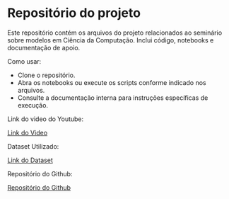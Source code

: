 # Repositório do projeto

Este repositório contém os arquivos do projeto relacionados ao seminário sobre modelos em Ciência da Computação. Inclui código, notebooks e documentação de apoio.

Como usar:
- Clone o repositório.
- Abra os notebooks ou execute os scripts conforme indicado nos arquivos.
- Consulte a documentação interna para instruções específicas de execução.

Link do video do Youtube:

[Link do Video](https://youtu.be/Z5hjEEoRG-g)

Dataset Utilizado:

[Link do Dataset](https://www.kaggle.com/datasets/aryashah2k/soybean-seedsclassification-dataset)

Repositório do Github:

[Repositório do Github](https://github.com/Danilus04/Semin-rio-Modelos---Ciencias-da-Computa-o)